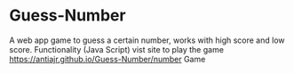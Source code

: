# Guess-Number
A web app game to guess a certain number, works with high score and low score. Functionality (Java Script)
vist site to play the game https://antiajr.github.io/Guess-Number/number Game
